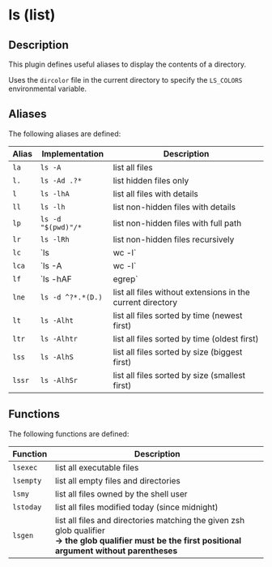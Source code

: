 # ls (list)

## Description

This plugin defines useful aliases to display the contents of a directory.

Uses the `dircolor` file in the current directory to specify the `LS_COLORS` environmental variable.

## Aliases

The following aliases are defined:

| Alias  | Implementation     | Description                                                    |
| ------ | ------------------ | -------------------------------------------------------------- |
| `la`   | `ls -A`            | list all files                                                 |
| `l.`   | `ls -Ad .?*`       | list hidden files only                                         |
| `l`    | `ls -lhA`          | list all files with details                                    |
| `ll`   | `ls -lh`           | list non-hidden files with details                             |
| `lp`   | `ls -d "$(pwd)"/*` | list non-hidden files with full path                           |
| `lr`   | `ls -lRh`          | list non-hidden files recursively                              |
| `lc`   | `ls | wc -l`       | count all non-hidden files                                     |
| `lca`  | `ls -A | wc -l`    | count all files                                                |
| `lf`   | `ls -hAF | egrep`  | find all files with the given pattern in the current directory |
| `lne`  | `ls -d ^?*.*(D.)`  | list all files without extensions in the current directory     |
| `lt`   | `ls -Alht`         | list all files sorted by time (newest first)                   |
| `ltr`  | `ls -Alhtr`        | list all files sorted by time (oldest first)                   |
| `lss`  | `ls -AlhS`         | list all files sorted by size (biggest first)                  |
| `lssr` | `ls -AlhSr`        | list all files sorted by size (smallest first)                 |

## Functions

The following functions are defined:

| Function  | Description                                                                                                                                                    |
| --------- | -------------------------------------------------------------------------------------------------------------------------------------------------------------- |
| `lsexec`  | list all executable files                                                                                                                                      |
| `lsempty` | list all empty files and directories                                                                                                                           |
| `lsmy`    | list all files owned by the shell user                                                                                                                         |
| `lstoday` | list all files modified today (since midnight)                                                                                                                 |
| `lsgen`   | list all files and directories matching the given zsh glob qualifier <br /> **→ the glob qualifier must be the first positional argument without parentheses** |